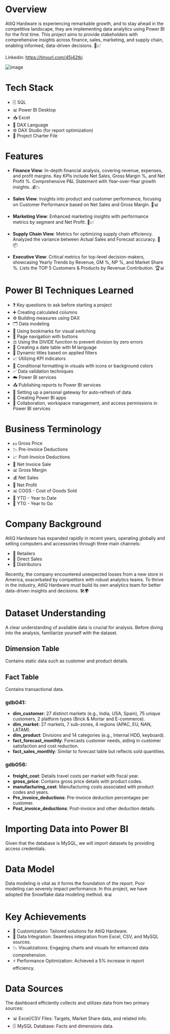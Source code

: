 # Overview
AtliQ Hardware is experiencing remarkable growth, and to stay ahead in the competitive landscape, they are implementing data analytics using Power BI for the first time. This project aims to provide stakeholders with comprehensive insights across finance, sales, marketing, and supply chain, enabling informed, data-driven decisions. 💼📈

Linkedin: https://tinyurl.com/45j42tkj


![image](https://github.com/user-attachments/assets/39b94c1b-acd0-4828-bad3-9ef1a4333d89)


# Tech Stack
- 🗄️ SQL
- 📊 Power BI Desktop
- 📥 Excel
- 🧮 DAX Language
- ⚙️ DAX Studio (for report optimization)
- 📄 Project Charter File

# Features
- **Finance View**: In-depth financial analysis, covering revenue, expenses, and profit margins. Key KPIs include Net Sales, Gross Margin %, and Net Profit %. Comprehensive P&L Statement with Year-over-Year growth insights. 💰📉
  
- **Sales View**: Insights into product and customer performance, focusing on Customer Performance based on Net Sales and Gross Margin. 🛒📊

- **Marketing View**: Enhanced marketing insights with performance metrics by segment and Net Profit. 📣📈

- **Supply Chain View**: Metrics for optimizing supply chain efficiency. Analyzed the variance between Actual Sales and Forecast accuracy. 🚚📦

- **Executive View**: Critical metrics for top-level decision-makers, showcasing Yearly Trends by Revenue, GM %, NP %, and Market Share %. Lists the TOP 5 Customers & Products by Revenue Contribution. 🏆📊

# Power BI Techniques Learned
- ❓ Key questions to ask before starting a project
- ➕ Creating calculated columns
- ⚙️ Building measures using DAX
- 🗂️ Data modeling
- 📑 Using bookmarks for visual switching
- 📲 Page navigation with buttons
- ⚖️ Using the DIVIDE function to prevent division by zero errors
- 📅 Creating a date table with M language
- 🔄 Dynamic titles based on applied filters
- 📈 Utilizing KPI indicators
- 🎨 Conditional formatting in visuals with icons or background colors
- ✅ Data validation techniques
- ☁️ Power BI services
- 📤 Publishing reports to Power BI services
- 🔄 Setting up a personal gateway for auto-refresh of data
- 📱 Creating Power BI apps
- 🤝 Collaboration, workspace management, and access permissions in Power BI services

# Business Terminology
- 💵 Gross Price
- 📉 Pre-Invoice Deductions
- 📈 Post-Invoice Deductions
- 🧾 Net Invoice Sale
- 📊 Gross Margin
- 💰 Net Sales
- 🤑 Net Profit
- 📊 COGS - Cost of Goods Sold
- 📅 YTD - Year to Date
- 📅 YTG - Year to Go

# Company Background
AtliQ Hardware has expanded rapidly in recent years, operating globally and selling computers and accessories through three main channels:
- 🏪 Retailers
- 🛒 Direct Sales
- 🚚 Distributors

Recently, the company encountered unexpected losses from a new store in America, exacerbated by competitors with robust analytics teams. To thrive in the industry, AtliQ Hardware must build its own analytics team for better data-driven insights and decisions. 🛠️🌍

# Dataset Understanding
A clear understanding of available data is crucial for analysis. Before diving into the analysis, familiarize yourself with the dataset.

## Dimension Table
Contains static data such as customer and product details.

## Fact Table
Contains transactional data.

### gdb041:
- **dim_customer**: 27 distinct markets (e.g., India, USA, Spain), 75 unique customers, 2 platform types (Brick & Mortar and E-commerce).
- **dim_market**: 27 markets, 7 sub-zones, 4 regions (APAC, EU, NAN, LATAM).
- **dim_product**: Divisions and 14 categories (e.g., Internal HDD, keyboard).
- **fact_forecast_monthly**: Forecasts customer needs, aiding in customer satisfaction and cost reduction.
- **fact_sales_monthly**: Similar to forecast table but reflects sold quantities.

### gdb056:
- **freight_cost**: Details travel costs per market with fiscal year.
- **gross_price**: Contains gross price details with product codes.
- **manufacturing_cost**: Manufacturing costs associated with product codes and years.
- **Pre_invoice_deductions**: Pre-invoice deduction percentages per customer.
- **Post_invoice_deductions**: Post-invoice and other deduction details.

# Importing Data into Power BI
Given that the database is MySQL, we will import datasets by providing access credentials.

# Data Model
Data modeling is vital as it forms the foundation of the report. Poor modeling can severely impact performance. In this project, we have adopted the Snowflake data modeling method. ❄️📊

# Key Achievements
- 🎯 Customization: Tailored solutions for AtliQ Hardware.
- 🔗 Data Integration: Seamless integration from Excel, CSV, and MySQL sources.
- 📉 Visualizations: Engaging charts and visuals for enhanced data comprehension.
- ⚡ Performance Optimization: Achieved a 5% increase in report efficiency.

# Data Sources
The dashboard efficiently collects and utilizes data from two primary sources:
- 📊 Excel/CSV Files: Targets, Market Share data, and related info.
- 🗄️ MySQL Database: Facts and dimensions data.
